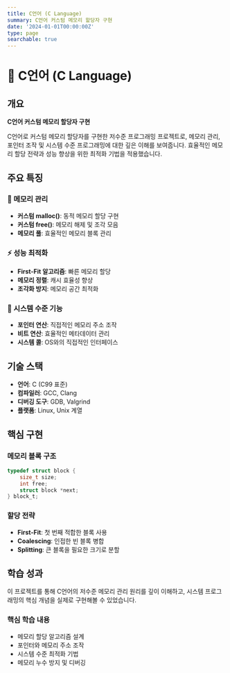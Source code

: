 ```yaml
---
title: C언어 (C Language)
summary: C언어 커스텀 메모리 할당자 구현
date: '2024-01-01T00:00:00Z'
type: page
searchable: true
---
```


<div class="justify-text">

# 🔧 C언어 (C Language)

## 개요
**C언어 커스텀 메모리 할당자 구현**

C언어로 커스텀 메모리 할당자를 구현한 저수준 프로그래밍 프로젝트로, 메모리 관리, 포인터 조작 및 시스템 수준 프로그래밍에 대한 깊은 이해를 보여줍니다. 효율적인 메모리 할당 전략과 성능 향상을 위한 최적화 기법을 적용했습니다.

## 주요 특징

### 🧠 메모리 관리
- **커스텀 malloc()**: 동적 메모리 할당 구현
- **커스텀 free()**: 메모리 해제 및 조각 모음
- **메모리 풀**: 효율적인 메모리 블록 관리

### ⚡ 성능 최적화
- **First-Fit 알고리즘**: 빠른 메모리 할당
- **메모리 정렬**: 캐시 효율성 향상
- **조각화 방지**: 메모리 공간 최적화

### 🔧 시스템 수준 기능
- **포인터 연산**: 직접적인 메모리 주소 조작
- **비트 연산**: 효율적인 메타데이터 관리
- **시스템 콜**: OS와의 직접적인 인터페이스

## 기술 스택

- **언어**: C (C99 표준)
- **컴파일러**: GCC, Clang
- **디버깅 도구**: GDB, Valgrind
- **플랫폼**: Linux, Unix 계열

## 핵심 구현

### 메모리 블록 구조
```c
typedef struct block {
    size_t size;
    int free;
    struct block *next;
} block_t;
```

### 할당 전략
- **First-Fit**: 첫 번째 적합한 블록 사용
- **Coalescing**: 인접한 빈 블록 병합
- **Splitting**: 큰 블록을 필요한 크기로 분할

## 학습 성과

이 프로젝트를 통해 C언어의 저수준 메모리 관리 원리를 깊이 이해하고, 시스템 프로그래밍의 핵심 개념을 실제로 구현해볼 수 있었습니다.

### 핵심 학습 내용
- 메모리 할당 알고리즘 설계
- 포인터와 메모리 주소 조작
- 시스템 수준 최적화 기법
- 메모리 누수 방지 및 디버깅

</div>
